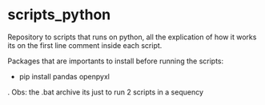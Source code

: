 # scripts_python
Repository to scripts that runs on python, all the explication of how it works its on the first line comment inside each script.

Packages that are importants to install before running the scripts:
- pip install pandas openpyxl


. Obs: the .bat archive its just to run 2 scripts in a sequency
